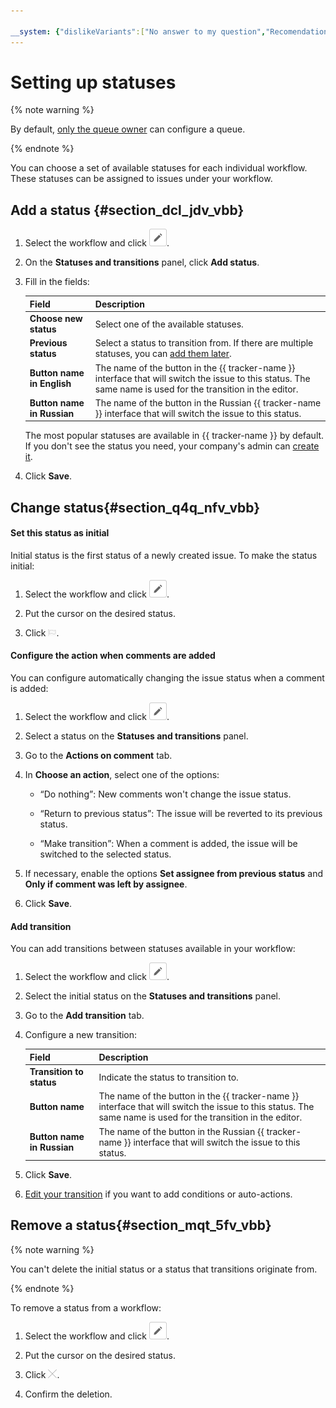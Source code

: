 ```yaml
---

__system: {"dislikeVariants":["No answer to my question","Recomendations didn't help","The content doesn't match title","Other"]}
---
```

# Setting up statuses

{% note warning %}

By default, [only the queue owner](queue-access.md) can configure a queue.

{% endnote %}

You can choose a set of available statuses for each individual workflow. These statuses can be assigned to issues under your workflow.

## Add a status {#section_dcl_jdv_vbb}

1. Select the workflow and click ![](../../_assets/tracker/button-edit.png).

1. On the **Statuses and transitions** panel, click **Add status**.

1. Fill in the fields:

    | Field | Description |
    | ----- | ----- |
    | **Choose new status** | Select one of the available statuses. |
    | **Previous status** | Select a status to transition from. If there are multiple statuses, you can [add them later](workflow-action-edit.md#section_en2_fhb_wbb). |
    | **Button name in English** | The name of the button in the {{ tracker-name }} interface that will switch the issue to this status. The same name is used for the transition in the editor. |
    | **Button name in Russian** | The name of the button in the Russian {{ tracker-name }} interface that will switch the issue to this status. |

   
   The most popular statuses are available in {{ tracker-name }} by default. If you don't see the status you need, your company's admin can [create it](create-status.md).

1. Click **Save**.

## Change status{#section_q4q_nfv_vbb}

#### Set this status as initial

Initial status is the first status of a newly created issue. To make the status initial:

1. Select the workflow and click ![](../../_assets/tracker/button-edit.png).

1. Put the cursor on the desired status.

1. Click ![](../../_assets/tracker/initial-ststus-icon.png).

#### Configure the action when comments are added

You can configure automatically changing the issue status when a comment is added:

1. Select the workflow and click ![](../../_assets/tracker/button-edit.png).

1. Select a status on the **Statuses and transitions** panel.

1. Go to the **Actions on comment** tab.

1. In **Choose an action**, select one of the options:

    - <q>Do nothing</q>: New comments won't change the issue status.

    - <q>Return to previous status</q>: The issue will be reverted to its previous status.

    - <q>Make transition</q>: When a comment is added, the issue will be switched to the selected status.

1. If necessary, enable the options **Set assignee from previous status** and **Only if comment was left by assignee**.

1. Click **Save**.

#### Add transition

You can add transitions between statuses available in your workflow:

1. Select the workflow and click ![](../../_assets/tracker/button-edit.png).

1. Select the initial status on the **Statuses and transitions** panel.

1. Go to the **Add transition** tab.

1. Configure a new transition:

    | Field | Description |
    | ---- | -------- |
    | **Transition to status** | Indicate the status to transition to. |
    | **Button name** | The name of the button in the {{ tracker-name }} interface that will switch the issue to this status. The same name is used for the transition in the editor. |
    | **Button name in Russian** | The name of the button in the Russian {{ tracker-name }} interface that will switch the issue to this status. |

1. Click **Save**.

1. [Edit your transition](workflow-action-edit.md) if you want to add conditions or auto-actions.

## Remove a status{#section_mqt_5fv_vbb}

{% note warning %}

You can't delete the initial status or a status that transitions originate from.

{% endnote %}

To remove a status from a workflow:

1. Select the workflow and click ![](../../_assets/tracker/button-edit.png).

1. Put the cursor on the desired status.

1. Click ![](../../_assets/tracker/remove-task-type.png).

1. Confirm the deletion.


